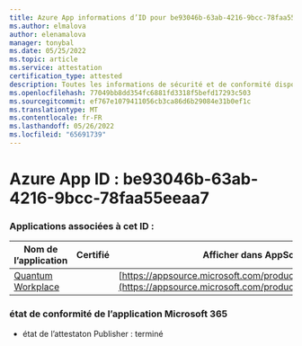 ```yaml
---
title: Azure App informations d’ID pour be93046b-63ab-4216-9bcc-78faa55eeaa7
ms.author: elmalova
author: elenamalova
manager: tonybal
ms.date: 05/25/2022
ms.topic: article
ms.service: attestation
certification_type: attested
description: Toutes les informations de sécurité et de conformité disponibles pour be93046b-63ab-4216-9bcc-78faa55eeaa7.
ms.openlocfilehash: 77049bb8dd354fc6881fd3318f5befd17293c503
ms.sourcegitcommit: ef767e1079411056cb3ca86d6b29084e31b0ef1c
ms.translationtype: MT
ms.contentlocale: fr-FR
ms.lasthandoff: 05/26/2022
ms.locfileid: "65691739"
---
```

# <a name="azure-app-id-be93046b-63ab-4216-9bcc-78faa55eeaa7"></a>Azure App ID : be93046b-63ab-4216-9bcc-78faa55eeaa7


### <a name="apps-associated-with-this-id"></a>Applications associées à cet ID :
| **Nom de l’application** | **Certifié** | **Afficher dans AppSource** |
|--------------|---------------|-----------------------|
| [Quantum Workplace](../forward/WA104381747.md) |  | [https://appsource.microsoft.com/product/office/WA104381747](https://appsource.microsoft.com/product/office/WA104381747) |

### <a name="microsoft-365-app-compliance-status"></a>état de conformité de l’application Microsoft 365
- état de l’attestaton Publisher : terminé
